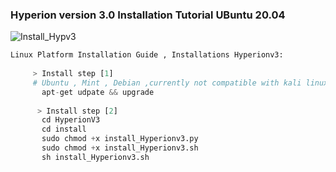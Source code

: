 ### Hyperion version 3.0 Installation Tutorial UBuntu 20.04
![Install_Hypv3](https://user-images.githubusercontent.com/59021489/106630708-5fa60d00-657c-11eb-9acd-0ecfd23ba6bb.gif)

```python
Linux Platform Installation Guide , Installations Hyperionv3:
     
     > Install step [1]
     # Ubuntu , Mint , Debian ,currently not compatible with kali linux
       apt-get udpate && upgrade
      
      > Install step [2] 
       cd HyperionV3
       cd install
       sudo chmod +x install_Hyperionv3.py
       sudo chmod +x install_Hyperionv3.sh
       sh install_Hyperionv3.sh
     
     
